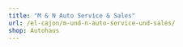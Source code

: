 ```yaml
---
title: "M & N Auto Service & Sales"
url: /el-cajon/m-und-n-auto-service-und-sales/
shop: Autohaus
---
```

